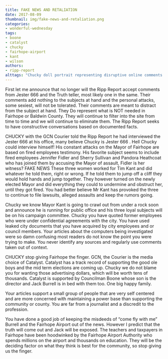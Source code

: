 ```yaml
---
title: FAKE NEWS AND RETALIATION
date: 2017-08-09
thumbnail: img/fake-news-and-retaliation.png
categories:
- wonderful-wednesday
tags:
- boone
- catalyst
- chucky
- fairhope-airport
- kant
- wilson
authors:
- ripp-report
alttags: "Chucky doll portrait representing disruptive online comments unwelcome on The Ripp Report website"
---
```

First let me announce that no longer will the Ripp Report accept comments from Jester 666 and the Truth teller, most likely one in the same. Their comments add nothing to the subjects at hand and the personal attacks, some sexiest, will not be tolerated. Their comments are meant to distract from the subject at hand. They Do represent what is NOT needed in Fairhope or Baldwin County. They will continue to filter into the site from time to time and we will continue to eliminate them. The Ripp Report seeks to have constructive conversations based on documented facts.

CHUCKY with the GCN Courier told the Ripp Report he had interviewed the Jester 666 at his office, many believe Chucky is Jester 666 . Hell Chucky could interview himself! His constant attacks on the Mayor of Fairhope are based on fired employees testimony. His favorite subject seems to include fired employees Jennifer Fidler and Sherry Sullivan and Pandora Heathcoat who has joined them by accusing the Mayor of assault, Fidler is her witness? FAKE NEWS These three women worked for Tim Kant and did whatever he told them, right or wrong. If he told them to jump off a cliff they would hold hands and jump together. They however turned on the newly elected Mayor and did everything they could to undermine and obstruct her, until they got fired. You had better believe Mr Kant has provoked the three to continue to file lawsuits, alleged assaults and keep the rumors going.

Chucky we know Mayor Kant is going to crawl out from under a rock soon and announce he is running for public office and his three loyal subjects will be on his campaign committee. Chucky you have quoted former employees who were under confidential agreements with the city. You have used leaked city documents that you have acquired by city employees and or council members. Your articles about the computers being investigated were so damn confusing most readers do not know the point you were trying to make. You never identify any sources and regularly use comments taken out of context.

CHUCKY stop giving Fairhope the finger. GCN, the Courier is the media choice of Catalyst. Catalyst has a track record of supporting the good ole boys and the mid term elections are coming up. Chucky we do not blame you for wanting those advertising dollars, which will be worth tens of thousands. Catalyst is supported by Councilman Boone whose son is the director and Jack Burrell is in bed with them too. One big happy family.

Your articles support a small group of people that are very self centered and are more concerned with maintaining a power base than supporting the community or county. You are far from a journalist and a discredit to the profession.

You have done a good job of keeping the misdeeds of “come fly with me” Burrell and the Fairhope Airport out of the news. However I predict that the truth will come out and Jack will be exposed. The teachers and taxpayers in Fairhope have been hoodwinked by the Fairhope Airport Authority who spends millions on the airport and thousands on education. They will be the deciding factor on what they think is best for the community, so stop giving us the finger.
